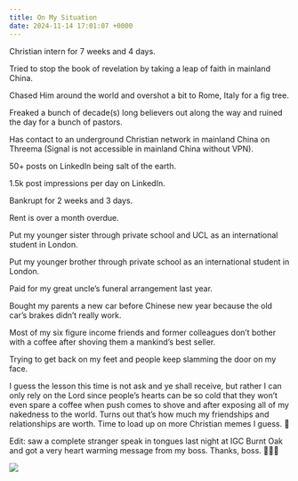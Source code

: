 ```yaml
---
title: On My Situation
date: 2024-11-14 17:01:07 +0000
---
```


Christian intern for 7 weeks and 4 days.

Tried to stop the book of revelation by taking a leap of faith in mainland China.

Chased Him around the world and overshot a bit to Rome, Italy for a fig tree.

Freaked a bunch of decade(s) long believers out along the way and ruined the day for a bunch of pastors.

Has contact to an underground Christian network in mainland China on Threema (Signal is not accessible in mainland China without VPN).

50+ posts on LinkedIn being salt of the earth.

1.5k post impressions per day on LinkedIn.

Bankrupt for 2 weeks and 3 days.

Rent is over a month overdue.

Put my younger sister through private school and UCL as an international student in London.

Put my younger brother through private school as an international student in London.

Paid for my great uncle’s funeral arrangement last year.

Bought my parents a new car before Chinese new year because the old car’s brakes didn’t really work.

Most of my six figure income friends and former colleagues don’t bother with a coffee after shoving them a mankind’s best seller.

Trying to get back on my feet and people keep slamming the door on my face.

I guess the lesson this time is not ask and ye shall receive, but rather I can only rely on the Lord since people’s hearts can be so cold that they won’t even spare a coffee when push comes to shove and after exposing all of my nakedness to the world. Turns out that’s how much my friendships and relationships are worth. Time to load up on more Christian memes I guess. 🤔

Edit: saw a complete stranger speak in tongues last night at IGC Burnt Oak and got a very heart warming message from my boss. Thanks, boss. 🙏🫶😘

![](/0a49a64b06d01d314448f3ee5450e3a1.jpeg)